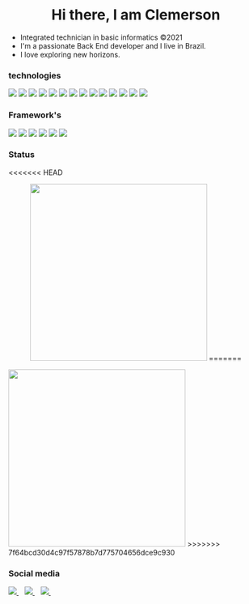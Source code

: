 <h1 align="center">Hi there, I am Clemerson</h1>                            
<ul>
  <li> Integrated technician in basic informatics &copy2021</li>
  <li> I'm a passionate Back End developer and I live in Brazil.</li>
  <li> I love exploring new horizons.</li>
</ul>

<div>
  <div>
    <h3>technologies</h3>
  </div>  
  <img src="https://img.shields.io/badge/HTML5-orange?logo=HTML5&logoColor=white" />
  <img src="https://img.shields.io/badge/CSS3-blue?logo=css3&logoColor=white" />
  <img src="https://img.shields.io/badge/JavaScript-yellow?logo=JAVASCRIPT&logoColor=white" />
  <img src="https://img.shields.io/badge/Python-blue?logo=python&logoColor=white" />
  <img src="https://img.shields.io/badge/Android Studio-49E78B?logo=androidstudio&logoColor=white" />
  <img src="https://img.shields.io/badge/PHP-7175AA?logo=php&logoColor=white" />
  <img src="https://img.shields.io/badge/Java-red?logo=java&logoColor=white" />
  <img src="https://img.shields.io/badge/Node.js-success?logo=node.js&logoColor=white" />
  <img src="https://img.shields.io/badge/MySQL-blue?logo=Mysql&logoColor=white" />
  <img src="https://img.shields.io/badge/Composer-yellow?logo=composer&logoColor=white" />
  <img src="https://img.shields.io/badge/C-5766B6?logo=c&logoColor=white" />
  <img src="https://img.shields.io/badge/C++-6092C7?logo=c++&logoColor=white" />
  <img src="https://img.shields.io/badge/NXC-9260C7?logo=nxc&logoColor=white" />
  <img src="https://img.shields.io/badge/arduino-19949A?logo=arduino&logoColor=white" />
  
  <div>
    <h3>Framework's
  </div>
  <img src="https://img.shields.io/badge/Laravel-red?logo=laravel&logoColor=white" />
  <img src="https://img.shields.io/badge/Django-darkgreen?logo=DJANGO&logoColor=white" />
  <img src="https://img.shields.io/badge/Jquery-skyblue?logo=jquery&logoColor=white" />
  <img src="https://img.shields.io/badge/Codeigniter-red?logo=CODEIGNITER&logoColor=white" />
  <img src="https://img.shields.io/badge/Bootstrap-blueviolet?logo=Bootstrap&logoColor=white" />
  <img src="https://img.shields.io/badge/Tailwindcss-skyblue?logo=tailwindcss&logoColor=white" />
  
  
  <div>
    <h3>Status</h3>
  </div>

<<<<<<< HEAD
  <p align='center'>
    <img src="https://github-readme-stats.vercel.app/api?username=lucasclemerson&show_icons=true&count_private=true&theme=dark" width="350">
=======
  <p>
    <a href="#"><img src="https://github-readme-stats.vercel.app/api?username=lucasclemerson&show_icons=true&count_private=true&theme=dark" width="350"></a>
>>>>>>> 7f64bcd30d4c97f57878b7d775704656dce9c930
  </p>

  <div>
    <h3>Social media</h3>
  </div>
  
  <a target="_blank" href="https://www.linkedin.com/in/lucas-oliveira-1ab55a22b">
    <img src="https://img.shields.io/badge/linkedin-%230077B5.svg?logo=linkedin&logoColor=white" />
  </a>&nbsp;&nbsp;
  <a target="_blank" href="https://instagram.com/lucasclemerson">
    <img src="https://img.shields.io/badge/-Instagram-%23E4405F?logo=instagram&logoColor=white" />        
  </a>&nbsp;&nbsp;
  <a target="_blank" href="https://facebook.com/lucasclemerson">
    <img src="https://img.shields.io/badge/-Facebook-blue?logo=facebook&logoColor=white"/>        
  </a>&nbsp;&nbsp;
</div>


